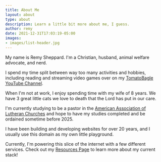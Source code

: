 ```yaml
---
title: About Me
layout: about
type: about
description: Learn a little bit more about me, I guess.
author: remy
date: 2021-12-31T17:03:19-05:00
images: 
- images/list-header.jpg
---
```


My name is Remy Sheppard. I'm a Christian, husband, animal welfare advocate, and nerd.

I spend my time split between way too many activities and hobbies, including reading and streaming video games over on my [TomatoBagle YouTube Channel](https://www.youtube.com/channelUCCf_SKbCf-YvAEMbwwN4rFw).

When I'm not at work, I enjoy spending time with my wife of 8 years. We have 3 great little cats  we love to death that the Lord has put in our care.

I'm currently studying to be a pastor in the [American Association of Lutheran Churches](https://www.taalc.org) and hope to have my studies completed and be ordained sometime before 2025.

I have been building and developing websites for over 20 years, and I usually use this domain as my own little playground.

Currently, I'm powering this slice of the internet with a few different services. Check out my [Resources Page](/resources) to learn more about my current stack!